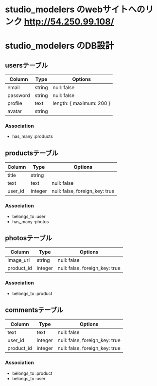 # studio_modelers のwebサイトへのリンク  http://54.250.99.108/

# studio_modelers のDB設計
## usersテーブル
|Column|Type|Options|
|------|----|-------|
|email|string|null: false|
|password|string|null: false|
|profile|text|length: { maximum: 200 }|
|avatar|string||
### Association
- has_many :products

## productsテーブル
|Column|Type|Options|
|------|----|-------|
|title|string||null: false|
|text|text|null: false|
|user_id|integer|null: false, foreign_key: true|
### Association
- belongs_to :user
- has_many :photos

## photosテーブル
|Column|Type|Options|
|------|----|-------|
|image_url|string|null: false|
|product_id|integer|null: false, foreign_key: true|
### Association
- belongs_to :product

## commentsテーブル
|Column|Type|Options|
|------|----|-------|
|text|text|null: false|
|user_id|integer|null: false, foreign_key: true|
|product_id|integer|null: false, foreign_key: true|
### Association
- belongs_to :product
- belongs_to :user
